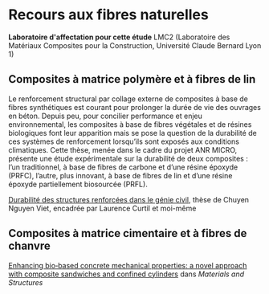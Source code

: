 # Recours aux fibres naturelles  

**Laboratoire d'affectation pour cette étude** LMC2 (Laboratoire des Matériaux Composites pour la Construction, Université Claude Bernard Lyon 1)

## Composites à matrice polymère et à fibres de lin

Le renforcement structural par collage externe de composites à base de fibres synthétiques est courant pour prolonger la durée de vie des ouvrages en béton. Depuis peu, pour concilier performance et enjeu environnemental, les composites à base de fibres végétales et de résines biologiques font leur apparition mais se pose la question de la durabilité de ces systèmes de renforcement lorsqu’ils sont exposés aux conditions climatiques. Cette thèse, menée dans le cadre du projet ANR MICRO, présente une étude expérimentale sur la durabilité de deux composites : l’un traditionnel, à base de fibres de carbone et d’une résine époxyde (PRFC), l’autre, plus innovant, à base de fibres de lin et d’une résine époxyde partiellement biosourcée (PRFL).  

[Durabilité des structures renforcées dans le génie civil](https://theses.hal.science/tel-03618807), thèse de Chuyen Nguyen Viet, encadrée par Laurence Curtil et moi-même

## Composites à matrice cimentaire et à fibres de chanvre

[Enhancing bio‑based concrete mechanical properties: a novel approach with composite sandwiches and confined cylinders](http://dx.doi.org/10.1617/s11527-024-02400-3) dans *Materials and Structures*
